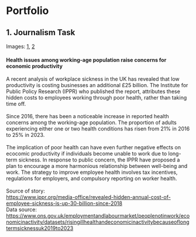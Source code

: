 # Portfolio

## 1. Journalism Task 
Images: [1](https://github.com/sian-phillips-1/portfolio/blob/main/images/Graphic_1_Sian_Phillips.png), [2](https://github.com/sian-phillips-1/portfolio/blob/main/images/Graphic_2_Sian_Phillips.jpg)
#### Health issues among working-age population raise concerns for economic productivity
A recent analysis of workplace sickness in the UK has revealed that low productivity is costing businesses an additional £25 billion. The Institute for Public Policy Research (IPPR) who published the report, attributes these hidden costs to employees working through poor health, rather than taking time off.<br>
<br>
Since 2016, there has been a noticeable increase in reported health concerns among the working-age population. The proportion of adults experiencing either one or two health conditions has risen from 21% in 2016 to 25% in 2023.<br>
<br>
The implication of poor health can have even further negative effects on ecocomic productivity if individuals become unable to work due to long-term sickness. 
In response to public concern, the IPPR have proposed a plan to encourage a more harmonious relationship between well-being and work. The strategy to improve employee health involves tax incentives, regulations for employers, and compulsory reporting on worker health.<br>
<br>
Source of story: <br>
https://www.ippr.org/media-office/revealed-hidden-annual-cost-of-employee-sickness-is-up-30-billion-since-2018<br>
Data source: https://www.ons.gov.uk/employmentandlabourmarket/peoplenotinwork/economicinactivity/datasets/risingillhealthandeconomicinactivitybecauseoflongtermsicknessuk2019to2023
<br>

